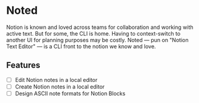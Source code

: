 # Noted

Notion is known and loved across teams for collaboration and working with active text. But for some, the CLI is home. Having to context-switch to another UI for planning purposes may be costly. Noted — pun on "Notion Text Editor" — is a CLI front to the notion we know and love.

## Features

- [ ] Edit Notion notes in a local editor
- [ ] Create Notion notes in a local editor
- [ ] Design ASCII note formats for Notion Blocks
